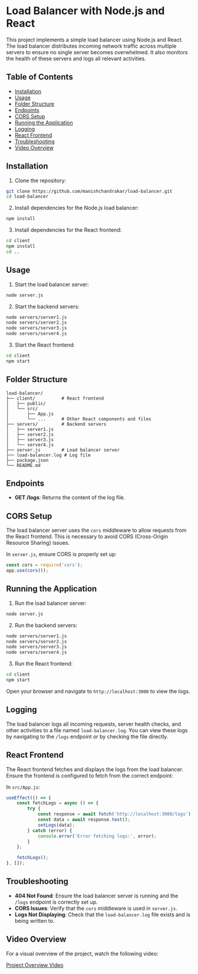 # Load Balancer with Node.js and React

This project implements a simple load balancer using Node.js and React. The load balancer distributes incoming network traffic across multiple servers to ensure no single server becomes overwhelmed. It also monitors the health of these servers and logs all relevant activities.

## Table of Contents

- [Installation](#installation)
- [Usage](#usage)
- [Folder Structure](#folder-structure)
- [Endpoints](#endpoints)
- [CORS Setup](#cors-setup)
- [Running the Application](#running-the-application)
- [Logging](#logging)
- [React Frontend](#react-frontend)
- [Troubleshooting](#troubleshooting)
- [Video Overview](#video-overview)

## Installation

1. Clone the repository:

```bash
git clone https://github.com/manishchandrakar/load-balancer.git
cd load-balancer
```

2. Install dependencies for the Node.js load balancer:

```bash
npm install
```

3. Install dependencies for the React frontend:

```bash
cd client
npm install
cd ..
```

## Usage

1. Start the load balancer server:

```bash
node server.js
```

2. Start the backend servers:

```bash
node servers/server1.js
node servers/server2.js
node servers/server3.js
node servers/server4.js
```

3. Start the React frontend:

```bash
cd client
npm start
```

## Folder Structure

```
load-balancer/
├── client/          # React frontend
│   ├── public/
│   └── src/
│       ├── App.js
│       └── ...      # Other React components and files
├── servers/         # Backend servers
│   ├── server1.js
│   ├── server2.js
│   ├── server3.js
│   └── server4.js
├── server.js        # Load balancer server
├── load-balancer.log # Log file
├── package.json
└── README.md
```

## Endpoints

- **GET /logs**: Returns the content of the log file.

## CORS Setup

The load balancer server uses the `cors` middleware to allow requests from the React frontend. This is necessary to avoid CORS (Cross-Origin Resource Sharing) issues.

In `server.js`, ensure CORS is properly set up:

```javascript
const cors = require('cors');
app.use(cors());
```

## Running the Application

1. Run the load balancer server:

```bash
node server.js
```

2. Run the backend servers:

```bash
node servers/server1.js
node servers/server2.js
node servers/server3.js
node servers/server4.js
```

3. Run the React frontend:

```bash
cd client
npm start
```

Open your browser and navigate to `http://localhost:3000` to view the logs.

## Logging

The load balancer logs all incoming requests, server health checks, and other activities to a file named `load-balancer.log`. You can view these logs by navigating to the `/logs` endpoint or by checking the file directly.

## React Frontend

The React frontend fetches and displays the logs from the load balancer. Ensure the frontend is configured to fetch from the correct endpoint:

In `src/App.js`:

```javascript
useEffect(() => {
    const fetchLogs = async () => {
        try {
            const response = await fetch('http://localhost:3000/logs');
            const data = await response.text();
            setLogs(data);
        } catch (error) {
            console.error('Error fetching logs:', error);
        }
    };

    fetchLogs();
}, []);
```

## Troubleshooting

- **404 Not Found**: Ensure the load balancer server is running and the `/logs` endpoint is correctly set up.
- **CORS Issues**: Verify that the `cors` middleware is used in `server.js`.
- **Logs Not Displaying**: Check that the `load-balancer.log` file exists and is being written to.

## Video Overview

For a visual overview of the project, watch the following video:

[Project Overview Video](https://www.loom.com/share/04ff9d41603c4bbbb358453b126e9590?sid=c9acc703-22bd-404b-ab94-151bbdc6a30d)
